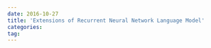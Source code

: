 ```yaml
---
date: 2016-10-27
title: 'Extensions of Recurrent Neural Network Language Model'
categories: 
tag: 
---
```

<script language="javascript" type="text/javascript">
window.location.href = "https://www.zybuluo.com/ShawnNg/note/546775"
</script>
